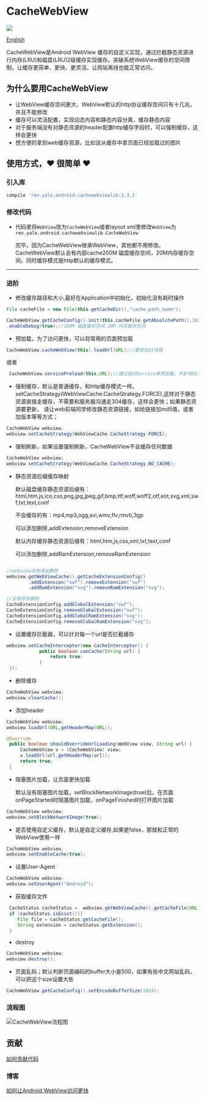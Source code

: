 # CacheWebView

[![](https://img.shields.io/badge/jcenter-1.3.1-519dd9.svg)](https://bintray.com/yale8848/maven/CacheWebView/1.2.3)

  [English](https://github.com/yale8848/CacheWebView/blob/master/README_EN.md)

  CacheWebView是Android WebView 缓存的自定义实现，通过拦截静态资源进行内存(LRU)和磁盘(LRU)2级缓存实现缓存。突破系统WebView缓存的空间限制，让缓存更简单、更快、更灵活。让网站离线也能正常访问。

## 为什么要用CacheWebView

- 让WebView缓存空间更大，WebView默认的http协议缓存空间只有十几兆，并且不能修改
- 缓存可以灵活配置，实现动态内容和静态内容分离，缓存静态内容
- 对于服务端没有对静态资源的header配置http缓存字段时，可以强制缓存，这样会更快
- 想方便的拿到web缓存资源，比如说从缓存中拿页面已经加载过的图片

## 使用方式，:heart: 很简单 :heart:

### 引入库

```groovy
compile 'ren.yale.android:cachewebviewlib:1.3.1'
```

### 修改代码

 - 代码里将`WebView`改为`CacheWebView`或者layout xml里修改`WebView`为`ren.yale.android.cachewebviewlib.CacheWebView`


   完毕，因为CacheWebView继承WebView，其他都不用修改。CacheWebView默认会有内部cache200M 磁盘缓存空间，20M内存缓存空间。同时缓存模式是http默认的缓存模式。

---

### 进阶

 - 修改缓存路径和大小,最好在Application中初始化，初始化没有耗时操作

 ```Java
File cacheFile = new File(this.getCacheDir(),"cache_path_name");

CacheWebView.getCacheConfig().init(this,cacheFile.getAbsolutePath(),1024*1024*100,1024*1024*10)
.enableDebug(true);//100M 磁盘缓存空间,10M 内存缓存空间
 ```

- 预加载，为了访问更快，可以将常用的页面预加载

```Java
CacheWebView.cacheWebView(this).loadUrl(URL);//要放在UI线程
```

或者

```Java
 CacheWebView.servicePreload(this,URL);//通过启动Service来预加载，不影响UI线程
```


- 强制缓存，默认是普通缓存，和http缓存模式一样。setCacheStrategy(WebViewCache.CacheStrategy.FORCE),这样对于静态资源直接走缓存，不需要和服务器沟通走304缓存，这样会更快；如果静态资源要更新，
请让web前端同学修改静态资源链接，如给链接加md5值，或者加版本等等方式；

```Java
CacheWebView webview;
webview.setCacheStrategy(WebViewCache.CacheStrategy.FORCE);
```

- 强制刷新，如果设置强制刷新，CacheWebView不会缓存任何数据

```Java
CacheWebView webview;
webview.setCacheStrategy(WebViewCache.CacheStrategy.NO_CACHE);
```


- 静态资源后缀缓存映射

  默认磁盘缓存静态资源后缀有：html,htm,js,ico,css,png,jpg,jpeg,gif,bmp,ttf,woff,woff2,otf,eot,svg,xml,swf,txt,text,conf

  不会缓存的有：mp4,mp3,ogg,avi,wmv,flv,rmvb,3gp

  可以添加删除,addExtension,removeExtension

  默认内存缓存静态资源后缀有：html,htm,js,css,xml,txt,text,conf

  可以添加删除,addRamExtension,removeRamExtension

```Java

//webview实例添加删除
webview.getWebViewCache().getCacheExtensionConfig()
        .addExtension("swf").removeExtension("swf")
        .addRamExtension("svg").removeRamExtension("svg");

//全局添加删除
CacheExtensionConfig.addGlobalExtension("swf");
CacheExtensionConfig.removeGlobalExtension("swf");
CacheExtensionConfig.addGlobalRamExtension("svg");
CacheExtensionConfig.removeGlobalRamExtension("svg");

```
- 设置缓存拦截器，可以针对每一个url是否拦截缓存

```Java
webview.setCacheInterceptor(new CacheInterceptor() {
            public boolean canCache(String url) {
                return true;
            }
 });
```

- 删除缓存

```Java
CacheWebView webview;
webview.clearCache();
```


- 添加header

```Java
CacheWebView webview;
webview.loadUrl(URL,getHeaderMap(URL));
```

```Java
@Override
 public boolean shouldOverrideUrlLoading(WebView view, String url) {
     CacheWebView v = (CacheWebView) view;
     v.loadUrl(url,getHeaderMap(url));
     return true;
 }
```

- 阻塞图片加载，让页面更快加载

  默认没有阻塞图片加载，setBlockNetworkImage(true)后。在页面onPageStarted时阻塞图片加载，onPageFinished时打开图片加载

```Java
CacheWebView webview;
webview.setBlockNetworkImage(true);
```

- 是否使用自定义缓存，默认是自定义缓存,如果是false，那就和正常的WebView使用一样

```Java
CacheWebView webview;
webview.setEnableCache(true);
```

- 设置User-Agent

```Java
CacheWebView webview;
webview.setUserAgent("Android");
```

- 获取缓存文件

```Java
 CacheStatus cacheStatus =  webview.getWebViewCache().getCacheFile(URL);
 if (cacheStatus.isExist()){
    File file = cacheStatus.getCacheFile();
    String extension = cacheStatus.getExtension();
 }
```

- destroy

```Java
CacheWebView webview;
webview.destroy();
```

- 页面乱码；默认判断页面编码的buffer大小是500，如果有些中文网站乱码，可以把这个size设置大些

```Java
CacheWebView.getCacheConfig().setEncodeBufferSize(1024);
```

### 流程图

![CacheWebView流程图](https://camo.githubusercontent.com/12ced3091bbca10ffd7ad0be3d4e3e90370192cc/68747470733a2f2f7374617469632e6f736368696e612e6e65742f75706c6f6164732f696d672f3230313730392f32373135353533375f44446a672e706e673f763d31)


## 贡献

   [如何贡献代码](https://github.com/yale8848/CacheWebView/blob/master/CONTRIBUTING.md)

### 博客

[如何让Android WebView访问更快](https://my.oschina.net/yale8848/blog/1544298)
